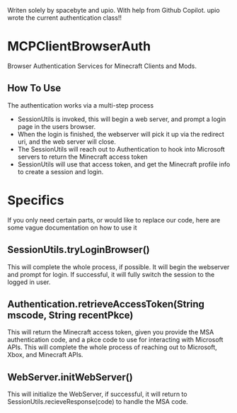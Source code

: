 Writen solely by spacebyte and upio. With help from Github Copilot.
upio wrote the current authentication class!!

# MCPClientBrowserAuth
Browser Authentication Services for Minecraft Clients and Mods.

## How To Use
The authentication works via a multi-step process

* SessionUtils is invoked, this will begin a web server, and prompt a login page in the users browser.
* When the login is finished, the webserver will pick it up via the redirect uri, and the web server will close.
* The SessionUtils will reach out to Authentication to hook into Microsoft servers to return the Minecraft access token
* SessionUtils will use that access token, and get the Minecraft profile info to create a session and login.

# Specifics
If you only need certain parts, or would like to replace our code, here are some vague documentation on how to use it

## SessionUtils.tryLoginBrowser()
This will complete the whole process, if possible. It will begin the webserver and prompt for login. If successful, it will fully switch the session to the logged in user.

## Authentication.retrieveAccessToken(String mscode, String recentPkce)
This will return the Minecraft access token, given you provide the MSA authentication code, and a pkce code to use for interacting with Microsoft APIs. This will complete the whole process of reaching out to Microsoft, Xbox, and Minecraft APIs.

## WebServer.initWebServer()
This will initialize the WebServer, if successful, it will return to SessionUtils.recieveResponse(code) to handle the MSA code.
